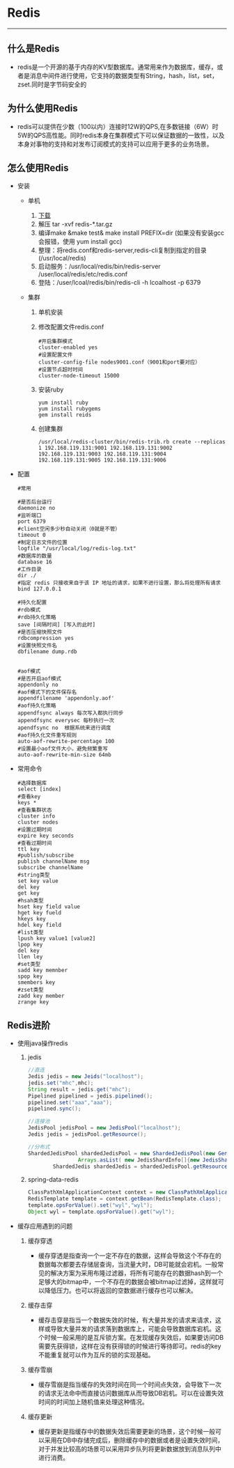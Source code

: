 # Redis

--------------

## 什么是Redis

* redis是一个开源的基于内存的KV型数据库。通常用来作为数据库，缓存，或者是消息中间件进行使用，它支持的数据类型有String，hash，list，set，zset.同时是字节码安全的

## 为什么使用Redis

* redis可以提供在少数（100以内）连接时12W的QPS,在多数链接（6W）时5W的QPS高性能。同时redis本身在集群模式下可以保证数据的一致性，以及本身对事物的支持和对发布订阅模式的支持可以应用于更多的业务场景。

## 怎么使用Redis

* 安装

  * 单机

    1.  [下载](https://redis.io/download)
    2. 解压 tar -xvf redis-*.tar.gz
    3. 编译make &make test& make install   PREFIX=dir (如果没有安装gcc会报错，使用 yum install gcc)
    4. 整理：将redis.conf和redis-server,redis-cli复制到指定的目录(/usr/local/redis)
    5. 启动服务：/usr/local/redis/bin/redis-server  /user/local/redis/etc/redis.conf
    6. 登陆：/user/lcoal/redis/bin/redis-cli  -h lcoalhost -p 6379

  * 集群

    1. 单机安装

    2. 修改配置文件redis.conf

       ```properties
       #开启集群模式
       cluster-enabled yes
       #设置配置文件
       cluster-config-file nodes9001.conf（9001和port要对应）
       #设置节点超时时间
       cluster-node-timeout 15000
       ```

    3. 安装ruby

       ```shell
       yum install ruby
       yum install rubygems
       gem install reids
       ```

    4. 创建集群

       ```shell
       /usr/local/redis-cluster/bin/redis-trib.rb create --replicas 1 192.168.119.131:9001 192.168.119.131:9002 192.168.119.131:9003 192.168.119.131:9004 192.168.119.131:9005 192.168.119.131:9006
       ```

* 配置

  ```properties
  #常用
  
  #是否后台运行
  daemonize no
  #监听端口
  port 6379
  #client空闲多少秒自动关闭（0就是不管）
  timeout 0
  #制定日志文件的位置
  logfile "/usr/local/log/redis-log.txt"
  #数据库的数量
  database 16
  #工作目录
  dir ./
  #指定 redis 只接收来自于该 IP 地址的请求，如果不进行设置，那么将处理所有请求
  bind 127.0.0.1
  
  #持久化配置
  #rdb模式
  #rdb持久化策略
  save [间隔时间] [写入的此时]
  #是否压缩快照文件
  rdbcompression yes
  #设置快照文件名
  dbfilename dump.rdb
  
  
  #aof模式
  #是否开启aof模式
  appendonly no
  #aof模式下的文件保存名
  appendfilename 'appendonly.aof'
  #aof持久化策略
  appendfsync always 每次写入都执行同步
  appendfsync everysec 每秒执行一次
  apendfsync no  根据系统来进行调度
  #aof持久化文件重写规则
  auto-aof-rewrite-percentage 100
  #设置最小aof文件大小，避免频繁重写
  auto-aof-rewrite-min-size 64mb
  ```

* 常用命令

  ```shell
  #选择数据库
  select [index]
  #查看key
  keys *
  #查看集群状态
  cluster info
  cluster nodes
  #设置过期时间
  expire key seconds
  #查看过期时间
  ttl key
  #publish/subscribe
  publish channelName msg
  subscribe channelName 
  #string类型
  set key value
  del key
  get key
  #hsah类型
  hset key field value
  hget key fueld
  hkeys key
  hdel key field
  #list类型
  lpush key value1 [value2]
  lpop key
  del key
  llen ley
  #set类型
  sadd key memnber
  spop key
  smembers key
  #zset类型
  zadd key member
  zrange key
  ```

## Redis进阶

* 使用java操作redis
  1. jedis

     ```java
     //直连
     Jedis jedis = new Jeids("localhost");
     jedis.set("mhc",mhc);
     String result = jedis.get("mhc");
     Pipelined pipelined = jedis.pipelined();
     pipelined.set("aaa","aaa");
     pipelined.sync();
     
     //连接池
     JedisPool jedisPool = new JedisPool("localhost");
     Jedis jedis = jedisPool.getResource();
     
     //分布式
     ShardedJedisPool shardedJedisPool = new ShardedJedisPool(new GenericObjectPoolConfig(),
                     Arrays.asList( new JedisShardInfo[]{new JedisShardInfo(host)} ));
             ShardedJedis shardedJedis = shardedJedisPool.getResource();
     ```

  2. spring-data-redis

     ```java
     ClassPathXmlApplicationContext context = new ClassPathXmlApplicationContext("applicationContext.xml");
     RedisTemplate template = context.getBean(RedisTemplate.class);
     template.opsForValue().set("wyl","wyl");
     Object wyl = template.opsForValue().get("wyl");
     ```
  
* 缓存应用遇到的问题
  1. 缓存穿透

     * 缓存穿透是指查询一个一定不存在的数据，这样会导致这个不存在的数据每次都要去存储层查询，当流量大时，DB可能就会宕机。一般常见的解决方案为采用布隆过滤器，将所有可能存在的数据hash到一个足够大的bitmap中，一个不存在的数据会被bitmap过滤掉，这样就可以降低压力。也可以将返回的空数据进行缓存也可以解决。

  2. 缓存击穿

     * 缓存击穿是指当一个数据失效的时候，有大量并发的请求来请求，这样或导致大量并发的请求落到数据库上，可能会导致数据库宕机。这个时候一般采用的是互斥锁方案。在发现缓存失效后，如果要访问DB需要先获得锁，这样在没有获得锁的时候进行等待即可。redis的key不能重复就可以作为互斥的锁的实现基础。

  3. 缓存雪崩

     * 缓存雪崩是指当缓存的失效时间在同一个时间点失效，会导致下一次的请求无法命中而直接访问数据库从而导致DB宕机。可以在设置失效时间的时间加上随机值来处理这种情况。

  4. 缓存更新

     * 缓存更新是指缓存中的数据失效后需要更新的场景，这个时候一般可以采用在DB中存储完成后，删除缓存中的数据或者是设置失效时间，对于并发比较高的场景可以采用异步队列将更新数据放到消息队列中进行消费。
  
  
  
  
  
  


